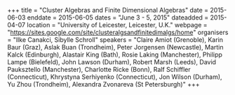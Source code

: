 +++
title = "Cluster Algebras and Finite Dimensional Algebras"
date = 2015-06-03
enddate = 2015-06-05
dates = "June 3 - 5, 2015"
dateadded = 2015-04-07
location = "University of Leicester, Leicester, U.K."
webpage = "https://sites.google.com/site/clusteralgsandfinitedimalgs/home"
organisers = "Ilke Canakci, Sibylle Schroll"
speakers = "Claire Amiot (Grenoble), Karin Baur (Graz), Aslak Buan (Trondheim), Peter Jorgensen (Newcastle), Martin Kalck (Edinburgh), Alastair King (Bath), Rosie Laking (Manchester), Philipp Lampe (Bielefeld), John Lawson (Durham), Robert Marsh (Leeds), David Pauksztello (Manchester), Charlotte Ricke (Bonn), Ralf Schiffler (Connecticut), Khrystyna Serhiyenko (Connecticut), Jon Wilson (Durham), Yu Zhou (Trondheim), Alexandra Zvonareva (St Petersburgh)"
+++

